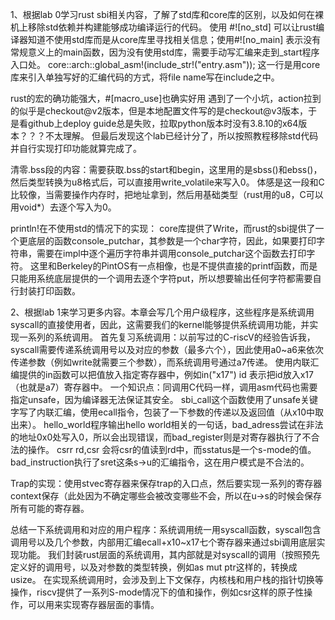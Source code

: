 1、根据lab 0学习rust sbi相关内容，了解了std库和core库的区别，以及如何在裸机上移除std依赖并构建能够成功编译运行的代码。
使用 #![no_std] 可以让rust编译器知道不使用std库而是从core库里寻找相关信息；使用#![no_main] 表示没有常规意义上的main函数，因为没有使用std库，需要手动写汇编来走到_start程序入口处。
core::arch::global_asm!(include_str!("entry.asm")); 这一行是用core库来引入单独写好的汇编代码的方式，将file name写在include之中。

rust的宏的确功能强大，#[macro_use]也确实好用
遇到了一个小坑，action拉到的似乎是checkout@v2版本，但是本地配置文件写的是checkout@v3版本，于是看github上deploy guide总是失败，拉取python版本时没有3.8.10的x64版本？？？不太理解。
但最后发现这个lab已经计分了，所以按照教程移除std代码并自行实现打印功能就算完成了。

清零.bss段的内容：需要获取.bss的start和begin，这里用的是sbss()和ebss()，然后类型转换为u8格式后，可以直接用write_volatile来写入0。
体感是这一段和C比较像，当需要操作内存时，把地址拿到，然后用基础类型（rust用的u8，C可以用void*）去逐个写入为0。

println!在不使用std的情况下的实现：
core库提供了Write，而rust的sbi提供了一个更底层的函数console_putchar，其参数是一个char字符，因此，如果要打印字符串，需要在impl中逐个遍历字符串并调用console_putchar这个函数去打印字符。
这里和Berkeley的PintOS有一点相像，也是不提供直接的printf函数，而是只能用系统底层提供的一个调用去逐个字符put，所以想要输出任何字符都需要自行封装打印函数。


2、根据lab 1来学习更多内容。本章会写几个用户级程序，这些程序是系统调用syscall的直接使用者，因此，这需要我们的kernel能够提供系统调用功能，并实现一系列的系统调用。
首先复习系统调用：以前写过的C-riscV的经验告诉我，syscall需要传递系统调用号以及对应的参数（最多六个），因此使用a0~a6来依次传递参数（例如write就需要三个参数），而系统调用号通过a7传递。
使用内联汇编提供的in函数可以把值放入指定寄存器中，例如in("x17") id 表示把id放入x17（也就是a7）寄存器中。
一个知识点：同调用C代码一样，调用asm代码也需要指定unsafe，因为编译器无法保证其安全。
sbi_call这个函数使用了unsafe关键字写了内联汇编，使用ecall指令，包装了一下参数的传递以及返回值（从x10中取出来）。
hello_world程序输出hello world相关的一句话，bad_adress尝试在非法的地址0x0处写入0，所以会出现错误，而bad_register则是对寄存器执行了不合法的操作。
csrr rd,csr 会将csr的值读到rd中，而sstatus是一个s-mode的值。
bad_instruction执行了sret这条s->u的汇编指令，这在用户模式是不合法的。

Trap的实现：使用stvec寄存器来保存trap的入口点，然后要实现一系列的寄存器context保存（此处因为不确定哪些会被改变哪些不会，所以在u->s的时候会保存所有可能的寄存器。

总结一下系统调用和对应的用户程序：系统调用统一用syscall函数，syscall包含调用号以及几个参数，内部用汇编ecall+x10~x17七个寄存器来通过sbi调用底层实现功能。
我们封装rust层面的系统调用，其内部就是对syscall的调用（按照预先定义好的调用号，以及对参数的类型转换，例如as mut ptr这样的，转换成usize。
在实现系统调用时，会涉及到上下文保存，内核栈和用户栈的指针切换等操作，riscv提供了一系列S-mode情况下的值和操作，例如csr这样的原子性操作，可以用来实现寄存器层面的事情。

